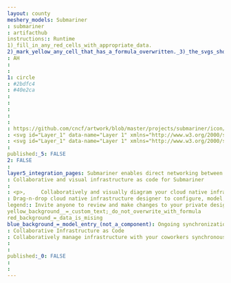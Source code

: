 ```yaml
---
layout: county 
meshery_models: Submariner
: submariner
: artifacthub
instructions:: Runtime
1)_fill_in_any_red_cells_with_appropriate_data.
2)_mark_yellow_any_cell_that_has_a_formula_overwritten._3)_the_svgs_shouldn't_have_xml_header_they_are_added_programmatically_through_workflows: Cloud Native Network
: AH
: 
: 
1: circle
: #2bdfc4
: #40e2ca
: 
: 
: 
: 
: 
: https://github.com/cncf/artwork/blob/master/projects/submariner/icon/color/submariner-icon-color.svg
: <svg id="Layer_1" data-name="Layer 1" xmlns="http://www.w3.org/2000/svg" viewBox="0 0 300 300"><defs><style>.cls-1{fill:#2bdfc4;}</style></defs><path class="cls-1" d="M76.48263,103.73116v31.34008H224.93675a26.46864,26.46864,0,0,1,26.43878,26.43945v38.1769a26.46851,26.46851,0,0,1-26.4388,26.43879H4v11.92916A30.78477,30.78477,0,0,0,34.69457,268.75H263.30542A30.78478,30.78478,0,0,0,294,238.05554V103.73116Z"/><path class="cls-1" d="M221.51806,196.26885V164.92871H73.06389A26.46915,26.46915,0,0,1,46.6251,138.48924V100.31248A26.469,26.469,0,0,1,73.06389,73.87369H294V61.94456A30.78479,30.78479,0,0,0,263.30542,31.25H34.69457A30.78477,30.78477,0,0,0,4,61.9445V196.26885Z"/></svg>, 
: <svg id="Layer_1" data-name="Layer 1" xmlns="http://www.w3.org/2000/svg" viewBox="0 0 300 300"><defs><style>.cls-1{fill:#fff;}</style></defs><path class="cls-1" d="M76.48263,103.73116v31.34008H224.93675a26.46864,26.46864,0,0,1,26.43878,26.43945v38.1769a26.46851,26.46851,0,0,1-26.4388,26.43879H4v11.92916A30.78477,30.78477,0,0,0,34.69457,268.75H263.30542A30.78478,30.78478,0,0,0,294,238.05554V103.73116Z"/><path class="cls-1" d="M221.51806,196.26885V164.92871H73.06389A26.46915,26.46915,0,0,1,46.6251,138.48924V100.31248A26.469,26.469,0,0,1,73.06389,73.87369H294V61.94456A30.78479,30.78479,0,0,0,263.30542,31.25H34.69457A30.78477,30.78477,0,0,0,4,61.9445V196.26885Z"/></svg>, 
: 
published:_5: FALSE
2: FALSE
: 
layer5_integration_pages: Submariner enables direct networking between Pods and Services in different Kubernetes clusters, either on-premises or in the cloud.
: Collaborative and visual infrastructure as code for Submariner
: 
: <p>,     Collaboratively and visually diagram your cloud native infrastructure with GitOps-style pipeline integration. Design, test, and manage configuration your Kubernetes-based, containerized applications as a visual topology., </p>, <p>,     Looking for best practice cloud native design and deployment best practices? Choose from thousands of pre-built components in MeshMap. Choose from hundreds of ready-made design patterns by importing templates from Meshery Catalog or use our low code designer, MeshMap, to create and deploy your own cloud native infrastructure designs., </p>
: Drag-n-drop cloud native infrastructure designer to configure, model, and deploy your workloads.
legend:: Invite anyone to review and make changes to your private designs.
yellow_background__=_custom_text;_do_not_overwrite_with_formula
red_background_=_data_is_mising
blue_background_=_model_entry_(not_a_component): Ongoing synchronization of Kubernetes configuration and changes across any number of clusters.
: Collaborative Infrastructure as Code
: Collaboratively manage infrastructure with your coworkers synchronously sharing the same designs.
: 
: 
published:_0: FALSE
: 
: 
---
```


